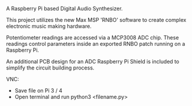A Raspberry Pi based Digital Audio Synthesizer.

This project utilizes the new Max MSP 'RNBO' software to create complex electronic music making hardware.

Potentiometer readings are accessed via a MCP3008 ADC chip. These readings control parameters inside an exported RNBO patch running on a Raspberry Pi.

An additional PCB design for an ADC Raspberry Pi Shield is included to simplify the circuit building process.

VNC:
 - Save file on Pi 3 / 4
 - Open terminal and run python3 <filename.py>
